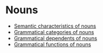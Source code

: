 # Nouns

- [Semantic characteristics of nouns](semantic-characteristics/index.md)
- [Grammatical categories of nouns](grammatical-categories.md)
- [Grammatical dependents of nouns](grammatical-dependents.md)
- [Grammatical functions of nouns](grammatical-functions.md)

